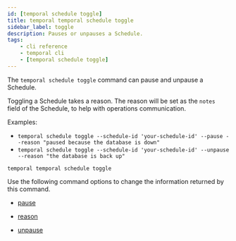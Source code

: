 ```yaml
---
id: [temporal schedule toggle]
title: temporal temporal schedule toggle
sidebar_label: toggle
description: Pauses or unpauses a Schedule.
tags:
	- cli reference
	- temporal cli
	- [temporal schedule toggle]
---
```


The `temporal schedule toggle` command can pause and unpause a Schedule.

Toggling a Schedule takes a reason. The reason will be set as the `notes` field of the Schedule,
to help with operations communication.

Examples:

* `temporal schedule toggle --schedule-id 'your-schedule-id' --pause --reason "paused because the database is down"`
* `temporal schedule toggle --schedule-id 'your-schedule-id' --unpause --reason "the database is back up"`

`temporal temporal schedule toggle`

Use the following command options to change the information returned by this command.



- [pause](/cli/cmd-options/pause)

- [reason](/cli/cmd-options/reason)

- [unpause](/cli/cmd-options/unpause)


